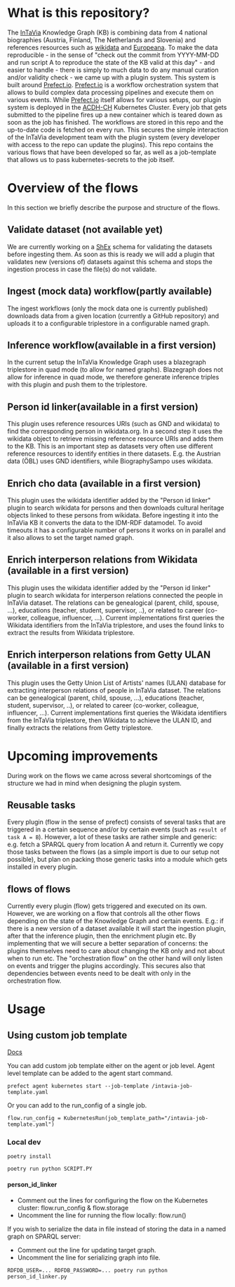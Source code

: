 # What is this repository?
The [InTaVia](https://intavia.eu) Knowledge Graph (KB) is combining data from 4 national biographies (Austria, Finland, The Netherlands and Slovenia) and references resources such as [wikidata](https://wikidata.org) and [Europeana](https://euopeana.eu). To make the data reproducible  - in the sense of "check out the commit from YYYY-MM-DD and run script A to reproduce the state of the KB valid at this day" - and easier to handle - there is simply to much data to do any manual curation and/or validity check - we came up with a plugin system.
This system is built around [Prefect.io](https://prefect.io). [Prefect.io](https://prefect.io) is a workflow orchestration system that allows to build complex data processing pipelines and execute them on various events.
While [Prefect.io](https://prefect.io) itself allows for various setups, our plugin system is deployed in the [ACDH-CH](https://acdh.oeaw.ac.at) Kubernetes Cluster. Every job that gets submitted to the pipeline fires up a new container which is teared down as soon as the job has finished. The workflows are stored in this repo and the up-to-date code is fetched on every run. This secures the simple interaction of the InTaVia development team with the plugin system (every developer with access to the repo can update the plugins).
This repo contains the various flows that have been developed so far, as well as a job-template that allows us to pass kubernetes-secrets to the job itself.

# Overview of the flows
In this section we briefly describe the purpose and structure of the flows.

## Validate dataset (not available yet)
We are currently working on a [ShEx](https://shex.io) schema for validating the datasets before ingesting them. As soon as this is ready we will add a plugin that validates new (versions of) datasets against this schema and stops the ingestion process in case the file(s) do not validate.

## Ingest (mock data) workflow(partly available)
The ingest workflows (only the mock data one is currently published) downloads data from a given location (currently a GitHub repository) and uploads it to a configurable triplestore in a configurable named graph.

## Inference workflow(available in a first version)
In the current setup the InTaVia Knowledge Graph uses a blazegraph triplestore in quad mode (to allow for named graphs). Blazegraph does not allow for inference in quad mode, we therefore generate inference triples with this plugin and push them to the triplestore.

## Person id linker(available in a first version)
This plugin uses reference resources URIs (such as GND and wikidata) to find the corresponding person in wikidata.org. In a second step it uses the wikidata object to retrieve missing reference resource URIs and adds them to the KB. This is an important step as datasets very often use different reference resources to identify entities in there datasets. E.g. the Austrian data (ÖBL) uses GND identifiers, while BiographySampo uses wikidata.

## Enrich cho data (available in a first version)
This plugin uses the wikidata identifier added by the "Person id linker" plugin to search wikidata for persons and then downloads cultural heritage objects linked to these persons from wikidata. Before ingesting it into the InTaVia KB it converts the data to the IDM-RDF datamodel. To avoid timeouts it has a configurable number of persons it works on in parallel and it also allows to set the target named graph.

## Enrich interperson relations from Wikidata (available in a first version)
This plugin uses the wikidata identifier added by the "Person id linker" plugin to search wikidata for interperson relations connected the people in InTaVia dataset. The relations can be genealogical (parent, child, spouse, ...), educations (teacher, student, supervisor, ..), or related to career (co-worker, colleague, influencer, ...). Current implementations first queries the Wikidata identifiers from the InTaVia triplestore, and uses the found links to extract the results from Wikidata triplestore.

## Enrich interperson relations from Getty ULAN (available in a first version)
This plugin uses the Getty Union List of Artists' names (ULAN) database for extracting interperson relations of people in InTaVia dataset. The relations can be genealogical (parent, child, spouse, ...), educations (teacher, student, supervisor, ..), or related to career (co-worker, colleague, influencer, ...). Current implementations first queries the Wikidata identifiers from the InTaVia triplestore, then Wikidata to achieve the ULAN ID, and finally extracts the relations from Getty triplestore.

# Upcoming improvements
During work on the flows we came across several shortcomings of the structure we had in mind when designing the plugin system.

## Reusable tasks
Every plugin (flow in the sense of prefect) consists of several tasks that are triggered in a certain sequence and/or by certain events (such as `result of task A = B`). However, a lot of these tasks are rather simple and generic: e.g. fetch a SPARQL query from location A and return it. Currently we copy those tasks between the flows (as a simple import is due to our setup not possible), but plan on packing those generic tasks into a module which gets installed in every plugin.

## flows of flows
Currently every plugin (flow) gets triggered and executed on its own. However, we are working on a flow that controls all the other flows depending on the state of the Knowledge Graph and certain events. E.g.: if there is a new version of a dataset available it will start the ingestion plugin, after that the inference plugin, then the enrichment plugin etc. By implementing that we will secure a better separation of concerns: the plugins themselves need to care about changing the KB only and not about when to run etc. The "orchestration flow" on the other hand will only listen on events and trigger the plugins accordingly. This secures also that dependencies between events need to be dealt with only in the orchestration flow.


# Usage
## Using custom job template

[Docs](https://docs.prefect.io/orchestration/agents/kubernetes.html#custom-job-template)

You can add custom job template either on the agent or job level. Agent level template can be added to the agent start command.

```
prefect agent kubernetes start --job-template /intavia-job-template.yaml
```

Or you can add to the run_config of a single job. 

```
flow.run_config = KubernetesRun(job_template_path="/intavia-job-template.yaml")
```

### Local dev

`poetry install`

`poetry run python SCRIPT.PY`

#### person_id_linker

* Comment out the lines for configuring the flow on the Kubernetes cluster: flow.run_config & flow.storage
* Uncomment the line for running the flow locally: flow.run()

If you wish to serialize the data in file instead of storing the data in a named graph on SPARQL server:
* Comment out the line for updating target graph.
* Uncomment the line for serializing graph into file.

`RDFDB_USER=... RDFDB_PASSWORD=... poetry run python person_id_linker.py`
